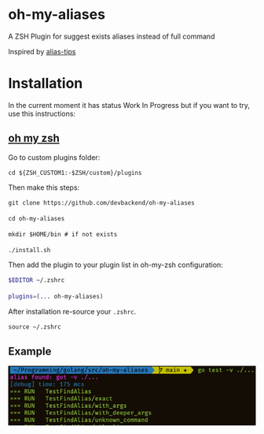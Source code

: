 # oh-my-aliases

A ZSH Plugin for suggest exists aliases instead of full command

Inspired by [alias-tips](https://github.com/djui/alias-tips)

# Installation

In the current moment it has status Work In Progress but if you want to try, use this instructions:

## [oh my zsh](https://github.com/robbyrussell/oh-my-zsh)

Go to custom plugins folder:

```shell
cd ${ZSH_CUSTOM1:-$ZSH/custom}/plugins
```

Then make this steps:

```shell
git clone https://github.com/devbackend/oh-my-aliases

cd oh-my-aliases

mkdir $HOME/bin # if not exists

./install.sh
```

Then add the plugin to your plugin list in oh-my-zsh configuration:

```sh
$EDITOR ~/.zshrc

plugins=(... oh-my-aliases)
```

After installation re-source your `.zshrc`.

```shell
source ~/.zshrc
```

## Example

![example.png](example_output.png)
